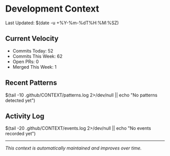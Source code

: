 # Development Context

Last Updated: $(date -u +%Y-%m-%dT%H:%M:%SZ)

## Current Velocity
- Commits Today: 52
- Commits This Week: 62
- Open PRs: 0
- Merged This Week: 1

## Recent Patterns
$(tail -10 .github/CONTEXT/patterns.log 2>/dev/null || echo "No patterns detected yet")

## Activity Log
$(tail -20 .github/CONTEXT/events.log 2>/dev/null || echo "No events recorded yet")

---
*This context is automatically maintained and improves over time.*
